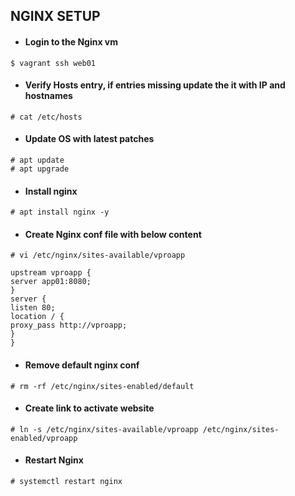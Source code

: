 ## NGINX SETUP
- #### Login to the Nginx vm

`$ vagrant ssh web01`

- #### Verify Hosts entry, if entries missing update the it with IP and hostnames

`# cat /etc/hosts`

- #### Update OS with latest patches
```
# apt update
# apt upgrade
```

- #### Install nginx

`# apt install nginx -y`

- #### Create Nginx conf file with below content

`# vi /etc/nginx/sites-available/vproapp`
```
upstream vproapp {
server app01:8080;
}
server {
listen 80;
location / {
proxy_pass http://vproapp;
}
}
```

- #### Remove default nginx conf

`# rm -rf /etc/nginx/sites-enabled/default`

- #### Create link to activate website

`# ln -s /etc/nginx/sites-available/vproapp /etc/nginx/sites-enabled/vproapp`

- #### Restart Nginx

`# systemctl restart nginx`
